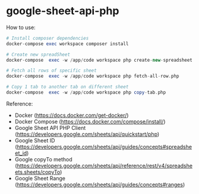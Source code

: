 # google-sheet-api-php

How to use:
```php
# Install composer dependencies
docker-compose exec workspace composer install 

# Create new spreadSheet
docker-compose  exec -w /app/code workspace php create-new-spreadsheet.php

# Fetch all rows of specific sheet
docker-compose  exec -w /app/code workspace php fetch-all-row.php

# Copy 1 tab to another tab on different sheet
docker-compose  exec -w /app/code workspace php copy-tab.php
```
Reference:
- Docker (https://docs.docker.com/get-docker/)
- Docker Compose (https://docs.docker.com/compose/install/)
- Google Sheet API PHP Client (https://developers.google.com/sheets/api/quickstart/php)
- Google Sheet ID (https://developers.google.com/sheets/api/guides/concepts#spreadsheet_id)
- Google copyTo method (https://developers.google.com/sheets/api/reference/rest/v4/spreadsheets.sheets/copyTo)
- Google Sheet Range (https://developers.google.com/sheets/api/guides/concepts#ranges)
